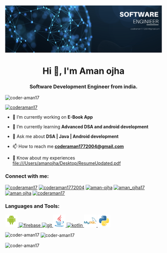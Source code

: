 ![logo](https://github.com/coder-aman17/coder-aman17/blob/main/github.png)
<h1 align="center">Hi 👋, I'm Aman ojha</h1>
<h3 align="center">Software Development Engineer from india.</h3>

<p align="left"> <img src="https://komarev.com/ghpvc/?username=coder-aman17&label=Profile%20views&color=0e75b6&style=flat" alt="coder-aman17" /> </p>

<p align="left"> <a href="https://twitter.com/coderaman17" target="blank"><img src="https://img.shields.io/twitter/follow/coderaman17?logo=twitter&style=for-the-badge" alt="coderaman17" /></a> </p>

- 🔭 I’m currently working on **E-Book App**

- 🌱 I’m currently learning **Advanced DSA and android development**

- 💬 Ask me about **DSA | Java | Android development**

- 📫 How to reach me **coderaman1772004@gmail.com**

- 📄 Know about my experiences [file:///Users/amanojha/Desktop/ResumeUpdated.pdf](file:///Users/amanojha/Desktop/ResumeUpdated.pdf)

<h3 align="left">Connect with me:</h3>
<p align="left">
<a href="https://twitter.com/coderaman17" target="blank"><img align="center" src="https://raw.githubusercontent.com/rahuldkjain/github-profile-readme-generator/master/src/images/icons/Social/twitter.svg" alt="coderaman17" height="30" width="40" /></a>
<a href="https://linkedin.com/in/coderaman1772004" target="blank"><img align="center" src="https://raw.githubusercontent.com/rahuldkjain/github-profile-readme-generator/master/src/images/icons/Social/linked-in-alt.svg" alt="coderaman1772004" height="30" width="40" /></a>
<a href="https://fb.com/aman-ojha" target="blank"><img align="center" src="https://raw.githubusercontent.com/rahuldkjain/github-profile-readme-generator/master/src/images/icons/Social/facebook.svg" alt="aman-ojha" height="30" width="40" /></a>
<a href="https://instagram.com/aman_ojha17" target="blank"><img align="center" src="https://raw.githubusercontent.com/rahuldkjain/github-profile-readme-generator/master/src/images/icons/Social/instagram.svg" alt="aman_ojha17" height="30" width="40" /></a>
<a href="https://www.youtube.com/c/aman ojha" target="blank"><img align="center" src="https://raw.githubusercontent.com/rahuldkjain/github-profile-readme-generator/master/src/images/icons/Social/youtube.svg" alt="aman ojha" height="30" width="40" /></a>
<a href="https://www.leetcode.com/coderaman17" target="blank"><img align="center" src="https://raw.githubusercontent.com/rahuldkjain/github-profile-readme-generator/master/src/images/icons/Social/leet-code.svg" alt="coderaman17" height="30" width="40" /></a>
</p>

<h3 align="left">Languages and Tools:</h3>
<p align="left"> <a href="https://developer.android.com" target="_blank" rel="noreferrer"> <img src="https://raw.githubusercontent.com/devicons/devicon/master/icons/android/android-original-wordmark.svg" alt="android" width="40" height="40"/> </a> <a href="https://firebase.google.com/" target="_blank" rel="noreferrer"> <img src="https://www.vectorlogo.zone/logos/firebase/firebase-icon.svg" alt="firebase" width="40" height="40"/> </a> <a href="https://git-scm.com/" target="_blank" rel="noreferrer"> <img src="https://www.vectorlogo.zone/logos/git-scm/git-scm-icon.svg" alt="git" width="40" height="40"/> </a> <a href="https://www.java.com" target="_blank" rel="noreferrer"> <img src="https://raw.githubusercontent.com/devicons/devicon/master/icons/java/java-original.svg" alt="java" width="40" height="40"/> </a> <a href="https://kotlinlang.org" target="_blank" rel="noreferrer"> <img src="https://www.vectorlogo.zone/logos/kotlinlang/kotlinlang-icon.svg" alt="kotlin" width="40" height="40"/> </a> <a href="https://www.mysql.com/" target="_blank" rel="noreferrer"> <img src="https://raw.githubusercontent.com/devicons/devicon/master/icons/mysql/mysql-original-wordmark.svg" alt="mysql" width="40" height="40"/> </a> <a href="https://www.python.org" target="_blank" rel="noreferrer"> <img src="https://raw.githubusercontent.com/devicons/devicon/master/icons/python/python-original.svg" alt="python" width="40" height="40"/> </a> </p>

<p><img align="left" src="https://github-readme-stats.vercel.app/api/top-langs?username=coder-aman17&show_icons=true&locale=en&layout=compact" alt="coder-aman17" /></p>

<p>&nbsp;<img align="center" src="https://github-readme-stats.vercel.app/api?username=coder-aman17&show_icons=true&locale=en" alt="coder-aman17" /></p>

<p><img align="center" src="https://github-readme-streak-stats.herokuapp.com/?user=coder-aman17&" alt="coder-aman17" /></p>
